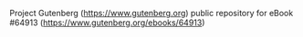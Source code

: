 Project Gutenberg (https://www.gutenberg.org) public repository for
eBook #64913 (https://www.gutenberg.org/ebooks/64913)
